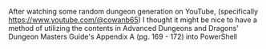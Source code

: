 After watching some random dungeon generation on YouTube, (specifically https://www.youtube.com/@cowanb65) I thought it might be nice to have a method of utilizing the contents in Advanced Dungeons and Dragons' Dungeon Masters Guide's Appendix A (pg. 169 - 172) into PowerShell
